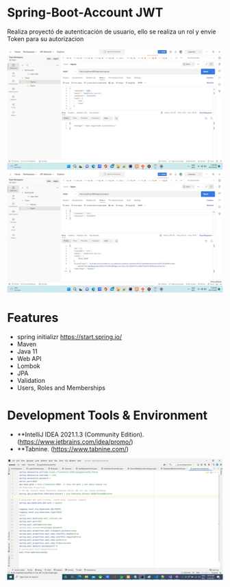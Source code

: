 # Spring-Boot-Account JWT
Realiza proyectó de autenticación de usuario, ello se realiza un rol y envíe Token para su autorizacion

![userrolemembership1](https://github.com/choquidownn25/jwt-spring/blob/main/Image/Signup.jpg)
![userrolemembership2](https://github.com/choquidownn25/jwt-spring/blob/main/Image/Token.jpg)


# Features

- spring initializr https://start.spring.io/
- Maven
- Java 11
- Web API 
- Lombok
- JPA
- Validation
- Users, Roles and Memberships


# Development Tools & Environment

- **IntelliJ IDEA 2021.1.3 (Community Edition). (https://www.jetbrains.com/idea/promo/)
- **Tabnine. (https://www.tabnine.com/)


![userrolemembership5](https://github.com/choquidownn25/Spring-Boot-Account/blob/main/image/Properties.jpg)